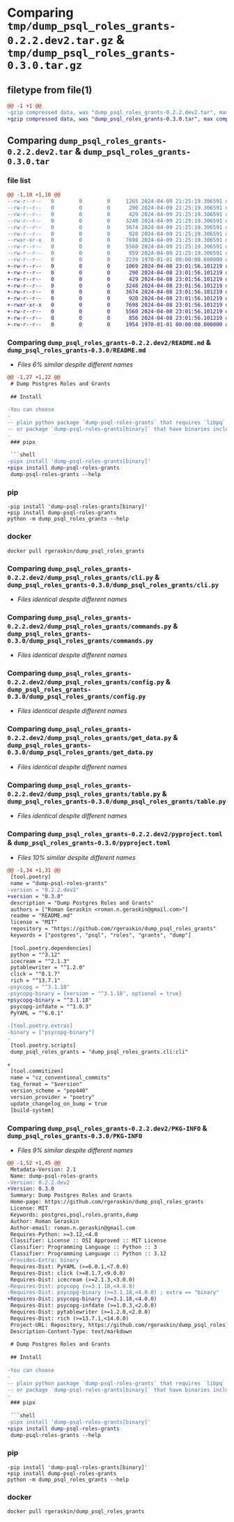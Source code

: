 # Comparing `tmp/dump_psql_roles_grants-0.2.2.dev2.tar.gz` & `tmp/dump_psql_roles_grants-0.3.0.tar.gz`

## filetype from file(1)

```diff
@@ -1 +1 @@
-gzip compressed data, was "dump_psql_roles_grants-0.2.2.dev2.tar", max compression
+gzip compressed data, was "dump_psql_roles_grants-0.3.0.tar", max compression
```

## Comparing `dump_psql_roles_grants-0.2.2.dev2.tar` & `dump_psql_roles_grants-0.3.0.tar`

### file list

```diff
@@ -1,10 +1,10 @@
--rw-r--r--   0        0        0     1265 2024-04-09 21:25:19.306591 dump_psql_roles_grants-0.2.2.dev2/README.md
--rw-r--r--   0        0        0      290 2024-04-09 21:25:19.306591 dump_psql_roles_grants-0.2.2.dev2/dump_psql_roles_grants/__main__.py
--rw-r--r--   0        0        0      429 2024-04-09 21:25:19.306591 dump_psql_roles_grants-0.2.2.dev2/dump_psql_roles_grants/classes.py
--rw-r--r--   0        0        0     3248 2024-04-09 21:25:19.306591 dump_psql_roles_grants-0.2.2.dev2/dump_psql_roles_grants/cli.py
--rw-r--r--   0        0        0     3674 2024-04-09 21:25:19.306591 dump_psql_roles_grants-0.2.2.dev2/dump_psql_roles_grants/commands.py
--rw-r--r--   0        0        0      920 2024-04-09 21:25:19.306591 dump_psql_roles_grants-0.2.2.dev2/dump_psql_roles_grants/config.py
--rwxr-xr-x   0        0        0     7698 2024-04-09 21:25:19.306591 dump_psql_roles_grants-0.2.2.dev2/dump_psql_roles_grants/get_data.py
--rw-r--r--   0        0        0     5560 2024-04-09 21:25:19.306591 dump_psql_roles_grants-0.2.2.dev2/dump_psql_roles_grants/table.py
--rw-r--r--   0        0        0      959 2024-04-09 21:25:19.306591 dump_psql_roles_grants-0.2.2.dev2/pyproject.toml
--rw-r--r--   0        0        0     2239 1970-01-01 00:00:00.000000 dump_psql_roles_grants-0.2.2.dev2/PKG-INFO
+-rw-r--r--   0        0        0     1069 2024-04-08 23:01:56.101219 dump_psql_roles_grants-0.3.0/README.md
+-rw-r--r--   0        0        0      290 2024-04-08 23:01:56.101219 dump_psql_roles_grants-0.3.0/dump_psql_roles_grants/__main__.py
+-rw-r--r--   0        0        0      429 2024-04-08 23:01:56.101219 dump_psql_roles_grants-0.3.0/dump_psql_roles_grants/classes.py
+-rw-r--r--   0        0        0     3248 2024-04-08 23:01:56.101219 dump_psql_roles_grants-0.3.0/dump_psql_roles_grants/cli.py
+-rw-r--r--   0        0        0     3674 2024-04-08 23:01:56.101219 dump_psql_roles_grants-0.3.0/dump_psql_roles_grants/commands.py
+-rw-r--r--   0        0        0      920 2024-04-08 23:01:56.101219 dump_psql_roles_grants-0.3.0/dump_psql_roles_grants/config.py
+-rwxr-xr-x   0        0        0     7698 2024-04-08 23:01:56.101219 dump_psql_roles_grants-0.3.0/dump_psql_roles_grants/get_data.py
+-rw-r--r--   0        0        0     5560 2024-04-08 23:01:56.101219 dump_psql_roles_grants-0.3.0/dump_psql_roles_grants/table.py
+-rw-r--r--   0        0        0      856 2024-04-08 23:01:56.101219 dump_psql_roles_grants-0.3.0/pyproject.toml
+-rw-r--r--   0        0        0     1954 1970-01-01 00:00:00.000000 dump_psql_roles_grants-0.3.0/PKG-INFO
```

### Comparing `dump_psql_roles_grants-0.2.2.dev2/README.md` & `dump_psql_roles_grants-0.3.0/README.md`

 * *Files 6% similar despite different names*

```diff
@@ -1,27 +1,22 @@
 # Dump Postgres Roles and Grants
 
 ## Install
 
-You can choose
-
-- plain python package `dump-psql-roles-grants` that requires `libpq` system library
-- or package `dump-psql-roles-grants[binary]` that have binaries included
-
 ### pipx
 
 ```shell
-pipx install 'dump-psql-roles-grants[binary]'
+pipx install dump-psql-roles-grants
 dump-psql-roles-grants --help
 ```
 
 ### pip
 
 ```shell
-pip install 'dump-psql-roles-grants[binary]'
+pip install dump-psql-roles-grants
 python -m dump_psql_roles_grants --help
 ```
 
 ### docker
 
 ```shell
 docker pull rgeraskin/dump_psql_roles_grants
```

### Comparing `dump_psql_roles_grants-0.2.2.dev2/dump_psql_roles_grants/cli.py` & `dump_psql_roles_grants-0.3.0/dump_psql_roles_grants/cli.py`

 * *Files identical despite different names*

### Comparing `dump_psql_roles_grants-0.2.2.dev2/dump_psql_roles_grants/commands.py` & `dump_psql_roles_grants-0.3.0/dump_psql_roles_grants/commands.py`

 * *Files identical despite different names*

### Comparing `dump_psql_roles_grants-0.2.2.dev2/dump_psql_roles_grants/config.py` & `dump_psql_roles_grants-0.3.0/dump_psql_roles_grants/config.py`

 * *Files identical despite different names*

### Comparing `dump_psql_roles_grants-0.2.2.dev2/dump_psql_roles_grants/get_data.py` & `dump_psql_roles_grants-0.3.0/dump_psql_roles_grants/get_data.py`

 * *Files identical despite different names*

### Comparing `dump_psql_roles_grants-0.2.2.dev2/dump_psql_roles_grants/table.py` & `dump_psql_roles_grants-0.3.0/dump_psql_roles_grants/table.py`

 * *Files identical despite different names*

### Comparing `dump_psql_roles_grants-0.2.2.dev2/pyproject.toml` & `dump_psql_roles_grants-0.3.0/pyproject.toml`

 * *Files 10% similar despite different names*

```diff
@@ -1,34 +1,31 @@
 [tool.poetry]
 name = "dump-psql-roles-grants"
-version = "0.2.2.dev2"
+version = "0.3.0"
 description = "Dump Postgres Roles and Grants"
 authors = ["Roman Geraskin <roman.n.geraskin@gmail.com>"]
 readme = "README.md"
 license = "MIT"
 repository = "https://github.com/rgeraskin/dump_psql_roles_grants"
 keywords = ["postgres", "psql", "roles", "grants", "dump"]
 
 [tool.poetry.dependencies]
 python = "^3.12"
 icecream = "^2.1.3"
 pytablewriter = "^1.2.0"
 click = "^8.1.7"
 rich = "^13.7.1"
-psycopg = "^3.1.18"
-psycopg-binary = {version = "^3.1.18", optional = true}
+psycopg-binary = "^3.1.18"
 psycopg-infdate = "^1.0.3"
 PyYAML = "^6.0.1"
 
-[tool.poetry.extras]
-binary = ["psycopg-binary"]
-
 [tool.poetry.scripts]
 dump_psql_roles_grants = "dump_psql_roles_grants.cli:cli"
 
+
 [tool.commitizen]
 name = "cz_conventional_commits"
 tag_format = "$version"
 version_scheme = "pep440"
 version_provider = "poetry"
 update_changelog_on_bump = true
 [build-system]
```

### Comparing `dump_psql_roles_grants-0.2.2.dev2/PKG-INFO` & `dump_psql_roles_grants-0.3.0/PKG-INFO`

 * *Files 9% similar despite different names*

```diff
@@ -1,52 +1,45 @@
 Metadata-Version: 2.1
 Name: dump-psql-roles-grants
-Version: 0.2.2.dev2
+Version: 0.3.0
 Summary: Dump Postgres Roles and Grants
 Home-page: https://github.com/rgeraskin/dump_psql_roles_grants
 License: MIT
 Keywords: postgres,psql,roles,grants,dump
 Author: Roman Geraskin
 Author-email: roman.n.geraskin@gmail.com
 Requires-Python: >=3.12,<4.0
 Classifier: License :: OSI Approved :: MIT License
 Classifier: Programming Language :: Python :: 3
 Classifier: Programming Language :: Python :: 3.12
-Provides-Extra: binary
 Requires-Dist: PyYAML (>=6.0.1,<7.0.0)
 Requires-Dist: click (>=8.1.7,<9.0.0)
 Requires-Dist: icecream (>=2.1.3,<3.0.0)
-Requires-Dist: psycopg (>=3.1.18,<4.0.0)
-Requires-Dist: psycopg-binary (>=3.1.18,<4.0.0) ; extra == "binary"
+Requires-Dist: psycopg-binary (>=3.1.18,<4.0.0)
 Requires-Dist: psycopg-infdate (>=1.0.3,<2.0.0)
 Requires-Dist: pytablewriter (>=1.2.0,<2.0.0)
 Requires-Dist: rich (>=13.7.1,<14.0.0)
 Project-URL: Repository, https://github.com/rgeraskin/dump_psql_roles_grants
 Description-Content-Type: text/markdown
 
 # Dump Postgres Roles and Grants
 
 ## Install
 
-You can choose
-
-- plain python package `dump-psql-roles-grants` that requires `libpq` system library
-- or package `dump-psql-roles-grants[binary]` that have binaries included
-
 ### pipx
 
 ```shell
-pipx install 'dump-psql-roles-grants[binary]'
+pipx install dump-psql-roles-grants
 dump-psql-roles-grants --help
 ```
 
 ### pip
 
 ```shell
-pip install 'dump-psql-roles-grants[binary]'
+pip install dump-psql-roles-grants
 python -m dump_psql_roles_grants --help
 ```
 
 ### docker
 
 ```shell
 docker pull rgeraskin/dump_psql_roles_grants
```

